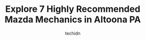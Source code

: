 ---
layout: ampstory
image: https://images.unsplash.com/photo-1576933694662-fd6790fe98e9?ixlib=rb-4.0.3&ixid=MnwxMjA3fDB8MHxwaG90by1wYWdlfHx8fGVufDB8fHx8&auto=format&fit=crop&w=640&h=853&q=80
author: techidn
featured: false
description: For top-quality automotive repairs and maintenance, visit the 7 best Mazda Mechanic in Altoona PA, USA. Their reputation for excellence and their dedication to customer satisfaction make the
title: Explore 7 Highly Recommended Mazda Mechanics in Altoona PA
cover:
   title: Explore 7 Highly Recommended Mazda Mechanics in Altoona PA
   subtitle: Rickpate
   background: https://images.unsplash.com/photo-1576933694662-fd6790fe98e9?ixlib=rb-4.0.3&ixid=MnwxMjA3fDB8MHxwaG90by1wYWdlfHx8fGVufDB8fHx8&auto=format&fit=crop&w=640&h=853&q=80

pages: 
 - layout: thirds
   top: <h1>#1 Monro Auto Service and Tire Centers</h1>
   bottom: "<p>The service was good.  Messing around with Monro coupons was not.  I expected to pay 39.99 + tax and ended up spending almost $90 because of the way the coupon was worded</p>"
   background: https://www.knot35.com/toplist/wp-content/uploads/2023/06/best-mazda-mechanic-1-in-altoona-pa-1685840193.jpeg
   backgroundblur: true
 - layout: thirds
   top: <h1>#2 J & P Auto Mart</h1>
   bottom: "<p>1906 Pleasant Valley Blvd, Altoona, PA 16602, United States</p>"
   background: https://www.knot35.com/toplist/wp-content/uploads/2023/06/best-mazda-mechanic-2-in-altoona-pa-1685840194.jpeg
   cta:
      link: https://www.knot35.com/toplist/explore-7-highly-recommended-mazda-mechanics-in-altoona-pa/
      text: Explore 7 Highly Recommended Mazda Mechanics in Altoona PA
 - layout: thirds
   top: <h1>#3 Service Center at Stuckey Buick & GMC</h1>
   bottom: "<p>808 Logan Blvd, Altoona, PA 16602, United States</p>"
   background: https://www.knot35.com/toplist/wp-content/uploads/2023/06/best-mazda-mechanic-3-in-altoona-pa-1685840194.jpeg
   cta:
      link: https://www.knot35.com/toplist/explore-7-highly-recommended-mazda-mechanics-in-altoona-pa/
      text: Explore 7 Highly Recommended Mazda Mechanics in Altoona PA
 - layout: thirds
   top: <h1>#4 Reliable Towing Tire & Auto Center, Inc. (Altoona, PA)</h1>
   bottom: "<p>3025 Walnut Ave, Altoona, PA 16601, United States</p>"
   background: https://images.unsplash.com/photo-1613843873231-1447db182f97?ixlib=rb-4.0.3&ixid=MnwxMjA3fDB8MHxwaG90by1wYWdlfHx8fGVufDB8fHx8&auto=format&fit=crop&w=640&h=853&q=80
   cta:
      link: https://www.knot35.com/toplist/explore-7-highly-recommended-mazda-mechanics-in-altoona-pa/
      text: Explore 7 Highly Recommended Mazda Mechanics in Altoona PA
 - layout: thirds
   top: <h1>#5 Benders Auto Service & Repair Inc.</h1>
   bottom: "<p>1711 4th St, Altoona, PA 16601, United States</p>"
   background: https://images.unsplash.com/photo-1557672172-298e090bd0f1?ixlib=rb-4.0.3&ixid=MnwxMjA3fDB8MHxwaG90by1wYWdlfHx8fGVufDB8fHx8&auto=format&fit=crop&w=640&h=853&q=80
   cta:
      link: https://www.knot35.com/toplist/explore-7-highly-recommended-mazda-mechanics-in-altoona-pa/
      text: Explore 7 Highly Recommended Mazda Mechanics in Altoona PA
 - layout: thirds
   top: <h1>#6 Anderson Auto Service, LLC</h1>
   bottom: "<p>301 E Walnut Ave, Altoona, PA 16601, United States</p>"
   background: https://images.unsplash.com/photo-1462556791646-c201b8241a94?ixlib=rb-4.0.3&ixid=MnwxMjA3fDB8MHxwaG90by1wYWdlfHx8fGVufDB8fHx8&auto=format&fit=crop&w=640&h=853&q=80
   cta:
      link: https://www.knot35.com/toplist/explore-7-highly-recommended-mazda-mechanics-in-altoona-pa/
      text: Explore 7 Highly Recommended Mazda Mechanics in Altoona PA
 - layout: thirds
   top: <h1>#7 Kreuz Auto Repair</h1>
   bottom: "<p>1830 N 4th Ave, Altoona, PA 16601, United States</p>"
   background: https://images.unsplash.com/photo-1574169208507-84376144848b?ixlib=rb-4.0.3&ixid=MnwxMjA3fDB8MHxwaG90by1wYWdlfHx8fGVufDB8fHx8&auto=format&fit=crop&w=640&h=853&q=80
   cta:
      link: https://www.knot35.com/toplist/explore-7-highly-recommended-mazda-mechanics-in-altoona-pa/
      text: Explore 7 Highly Recommended Mazda Mechanics in Altoona PA
 - layout: thirds
   middle: Continue reading...
   background: https://images.unsplash.com/photo-1540457036297-448b6b99e91c?ixlib=rb-4.0.3&ixid=MnwxMjA3fDB8MHxwaG90by1wYWdlfHx8fGVufDB8fHx8&auto=format&fit=crop&w=640&h=853&q=80
   cta:
      link: https://www.knot35.com/toplist/explore-7-highly-recommended-mazda-mechanics-in-altoona-pa/
      text: Explore 7 Highly Recommended Mazda Mechanics in Altoona PA
      
---